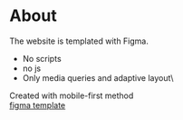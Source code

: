# About
The website is templated with Figma. 
+ No scripts
+ no js
+ Only media queries and adaptive layout\

Created with mobile-first method\
[figma template](https://www.figma.com/design/D0wxHPnFMOwxGRYpTs9MrF/Dashboard-UI-Kit---Dashboard?node-id=0-1&t=grRSeWCcwaB2Zicp-1)